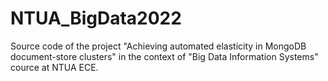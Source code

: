 # NTUA_BigData2022
Source code of the project "Achieving automated elasticity in MongoDB document-store clusters"
in the context of "Big Data Information Systems" cource at NTUA ECE.
